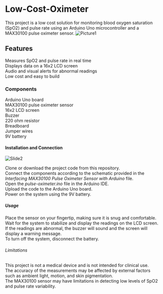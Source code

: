 # Low-Cost-Oximeter

This project is a low cost solution for monitoring blood oxygen saturation (SpO2) and pulse rate using an Arduino Uno microcontroller and a MAX30100 pulse oximeter sensor.
![Picture1](https://github.com/Sanjidrifat/Low-Cost-Pulse-Oximeter/assets/56880721/60b9ec2a-c69a-4e96-8d6d-206afa4396be)

## Features

Measures SpO2 and pulse rate in real time  
Displays data on a 16x2 LCD screen  
Audio and visual alerts for abnormal readings  
Low cost and easy to build

### Components

Arduino Uno board  
MAX30100 pulse oximeter sensor  
16x2 LCD screen  
Buzzer  
220 ohm resistor  
Breadboard  
Jumper wires  
9V battery  

#### Installation and Connection

![Slide2](https://github.com/Sanjidrifat/Low-Cost-Pulse-Oximeter/assets/56880721/6856b8c5-cbf6-432a-b5c0-c4da0f26367c)

Clone or download the project code from this repository.  
Connect the components according to the schematic provided in the _Interfacing MAX30100 Pulse Oximeter Sensor with Arduino_ file.  
Open the _pulse-oximeter.ino_ file in the Arduino IDE.  
Upload the code to the Arduino Uno board.  
Power on the system using the 9V battery.

##### Usage

Place the sensor on your fingertip, making sure it is snug and comfortable.  
Wait for the system to stabilize and display the readings on the LCD screen.  
If the readings are abnormal, the buzzer will sound and the screen will display a warning message.  
To turn off the system, disconnect the battery.  

###### Limitations

This project is not a medical device and is not intended for clinical use.  
The accuracy of the measurements may be affected by external factors such as ambient light, motion, and skin pigmentation.  
The MAX30100 sensor may have limitations in detecting low levels of SpO2 and pulse rate variability.  
